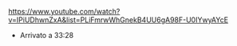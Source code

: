https://www.youtube.com/watch?v=IPiUDhwnZxA&list=PLiFmrwWhGnekB4UU6gA98F-U0IYwyAYcE

- Arrivato a 33:28